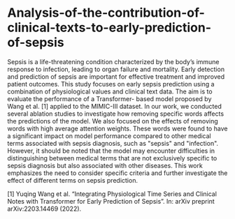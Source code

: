 # Analysis-of-the-contribution-of-clinical-texts-to-early-prediction-of-sepsis

Sepsis is a life-threatening condition characterized by the body’s immune response
to infection, leading to organ failure and mortality. Early detection and prediction
of sepsis are important for effective treatment and improved patient outcomes. This
study focuses on early sepsis prediction using a combination of physiological values
and clinical text data. The aim is to evaluate the performance of a Transformer-
based model proposed by Wang et al. [1] applied to the MIMIC-III dataset.
In our work, we conducted several ablation studies to investigate how removing
specific words affects the predictions of the model. We also focused on the effects
of removing words with high average attention weights. These words were found
to have a significant impact on model performance compared to other medical
terms associated with sepsis diagnosis, such as "sepsis" and "infection". However,
it should be noted that the model may encounter difficulties in distinguishing
between medical terms that are not exclusively specific to sepsis diagnosis but also
associated with other diseases. This work emphasizes the need to consider specific
criteria and further investigate the effect of different terms on sepsis prediction.

[1] Yuqing Wang et al. “Integrating Physiological Time Series and Clinical
Notes with Transformer for Early Prediction of Sepsis”. In: arXiv preprint
arXiv:2203.14469 (2022).
